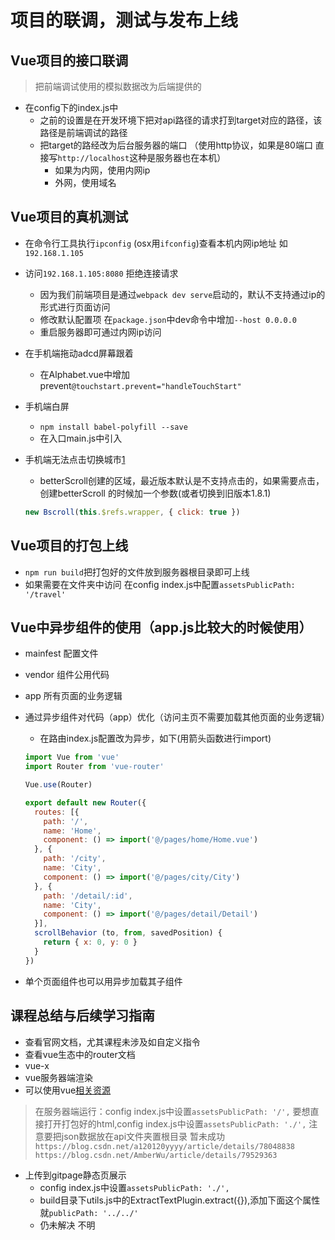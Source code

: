 # 项目的联调，测试与发布上线

## Vue项目的接口联调

> 把前端调试使用的模拟数据改为后端提供的

- 在config下的index.js中
  - 之前的设置是在开发环境下把对api路径的请求打到target对应的路径，该路径是前端调试的路径
  - 把target的路经改为后台服务器的端口  （使用http协议，如果是80端口 直接写`http://localhost`这种是服务器也在本机）
    - 如果为内网，使用内网ip
    - 外网，使用域名

## Vue项目的真机测试

- 在命令行工具执行`ipconfig` (osx用`ifconfig`)查看本机内网ip地址 如`192.168.1.105`
- 访问`192.168.1.105:8080` 拒绝连接请求
  - 因为我们前端项目是通过`webpack dev serve`启动的，默认不支持通过ip的形式进行页面访问
  - 修改默认配置项 在`package.json`中dev命令中增加`--host 0.0.0.0`
  - 重启服务器即可通过内网ip访问
- 在手机端拖动adcd屏幕跟着
  - 在Alphabet.vue中增加prevent`@touchstart.prevent="handleTouchStart"`
- 手机端白屏
  - `npm install babel-polyfill --save`
  - 在入口main.js中引入
- 手机端无法点击切换城市[1](https://www.imooc.com/article/25973?block_id=tuijian_wz)
  - betterScroll创建的区域，最近版本默认是不支持点击的，如果需要点击，创建betterScroll 的时候加一个参数(或者切换到旧版本1.8.1)

  ```javascript
  new Bscroll(this.$refs.wrapper, { click: true })
  ```

## Vue项目的打包上线

- `npm run build`把打包好的文件放到服务器根目录即可上线
- 如果需要在文件夹中访问 在config index.js中配置`assetsPublicPath: '/travel'`

## Vue中异步组件的使用（app.js比较大的时候使用）

- mainfest 配置文件
- vendor 组件公用代码
- app 所有页面的业务逻辑
- 通过异步组件对代码（app）优化（访问主页不需要加载其他页面的业务逻辑）
  - 在路由index.js配置改为异步，如下(用箭头函数进行import)

  ```javascript
  import Vue from 'vue'
  import Router from 'vue-router'

  Vue.use(Router)

  export default new Router({
    routes: [{
      path: '/',
      name: 'Home',
      component: () => import('@/pages/home/Home.vue')
    }, {
      path: '/city',
      name: 'City',
      component: () => import('@/pages/city/City')
    }, {
      path: '/detail/:id',
      name: 'City',
      component: () => import('@/pages/detail/Detail')
    }],
    scrollBehavior (to, from, savedPosition) {
      return { x: 0, y: 0 }
    }
  })

  ```

- 单个页面组件也可以用异步加载其子组件

## 课程总结与后续学习指南

- 查看官网文档，尤其课程未涉及如自定义指令
- 查看vue生态中的router文档
- vue-x
- vue服务器端渲染
- 可以使用vue[相关资源](https://github.com/vuejs/awesome-vue)

> 在服务器端运行：config index.js中设置`assetsPublicPath: '/',`
> 要想直接打开打包好的html,config index.js中设置`assetsPublicPath: './',`
> 注意要把json数据放在api文件夹置根目录
> 暂未成功
> `https://blog.csdn.net/a120120yyyy/article/details/78048838`
> `https://blog.csdn.net/AmberWu/article/details/79529363`

- 上传到gitpage静态页展示
  - config index.js中设置`assetsPublicPath: './',`
  - build目录下utils.js中的ExtractTextPlugin.extract({}),添加下面这个属性就`publicPath: '../../'` 
  - 仍未解决 不明